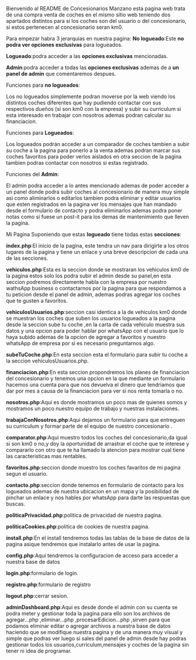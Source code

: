 Bienvenido al README de Concesionarios Manzano esta pagina web trata de una compra venta de coches en el mismo sitio web teniendo dos apartados 
distintos para si los coches son del usuario o del concesionario, si estos pertenecen al concesionario seran km0.


Para empezar habra 3 jerarquias en nuestra pagina:
**No logueado**:Este **no podra ver opciones exclusivas** para logueados.

**Logueado**:podra acceder a las **opciones exclusivas** mencionadas.

**Admin**:podra acceder a todas las **opciones exclusivas** ademas de a **un panel de admin** que comentaremos despues.


Funciones para **no logueados**:

Los no logueados simplemente podran moverse por la web viendo los distintos coches diferentes que hay pudiendo contactar con sus respectivos dueños (si
son km0 con la empresa) y subir su curriculum si esta interesado en trabajar con nosotros ademas podran calcular su financiacion.

Funciones para **Logueados**:

Los logueados podrán acceder a un comparador de coches tambien a subir su coche a la pagina para ponerlo a la venta ademas podran marcar sus coches favoritos para 
poder verlos aislados en otra seccion de la pagina tambien podras contactar con nosotros si estas registrado.

Funciones del **Admin**:

El admin podra acceder a lo antes mencionado ademas de poder acceder a un panel donde podra subir coches al concesionario de manera muy simple asi como aliminarlos o editarlos
tambien podra eliminar y editar usuarios que esten registrados en la pagina ver los mensajes que han mandado desde el formulario de contacto y podra eliminarlos ademas podra poner notas como si fuese un post-it para los demas de mantenimiento que lleven la pagina.

Mi Pagina Suponiendo que estas **logueado** tiene todas estas **secciones**:

**index.php**:El inicio de la pagina, este tendra un nav para dirigirte a los otros lugares de la pagina y tiene un enlace y una breve descripcion de cada una de las secciones.

**vehiculos.php**:Esta es la seccion donde se mostraran los vehiculos km0 de la pagina estos solo los podra subir el admin desde su panel,en esta seccion podremos directamente habla con la empresa por nuestro wathsApp business o contactarnos por la pagina para que respondamos a tu peticion desde el panel de admin, ademas podras agregar los coches que te gusten a favoritos.

**vehiculosUsuarios.php**:seccion casi identica a la de vehiculos km0 donde se muestran los coches que suben los usuarios logueados a la pagina desde la seccion sube tu coche ,en la carta de cada vehiculo muestra sus datos y una opcion para poder hablar por whatsApp con el usuario que lo haya subido ademas de la opcion de agregar a favoritos y nuestro whatsApp de empresa por si es necesario preguntarnos algo.

**subeTuCoche.php**:En esta seccion esta el formulario para subir tu coche a la seccion vehiculosUsuarios.php.

**financiacion.php**:En esta seccion propondremos los planes de financiacion del concesionario y tenemos una opcion en la que mediante un formulario hacemos una cuenta para que nos devuelva el dinero que tendriamos que dar por mes a causa de la financiacion para ver si nos renta tomarla o no.

**nosotros.php**:Aqui es donde mostramos un poco mas de quienes somos y mostramos un poco nuestro equipo de trabajo y nuestras instalaciones.

**trabajaConNosotros.php**:Aqui dejamos un formulario para que entreguen su curriculum y formar parte de el equipo de nuestro concesionario .

**comparator.php**:Aqui muestro todos los coches del concesionario,da igual si son km0 o no,y doy la oportunidad de arrastrar el coche que te interese y compararlo con otro que te ha llamado la atencion para mostrar cual tiene las caracteristicas mas rentables.

**favoritos.php**:seccion donde muestro los coches favaritos de mi pagina segun el usuario.

**contacto.php**:seccion donde tenemos en formulario de contacto para los logueados ademas de nuestra ubicacion en un mapa y la posibilidad de pinchar un enlace y nos hables por whatsApp para darte las respuestas que buscas.

**politicaPrivacidad.php**:politica de privacidad de nuestra pagina.

**politicaCookies.php**:politica de cookies de nuestra pagina.

**install.php**:En el install tendremos todas las tablas de la base de datos de la pagina asique tendremos que instalarlo antes de usar la pagina. 

**config.php**:Aqui tendremos la configuracion de acceso para acceder a nuestra base de datos 

**login.php**:formulario de login.

**registro.php**:formulario de registro

**logout.php**:cerrar sesion.

**adminDashboard.php**:Aqui es desde donde el admin con su cuenta se podra meter y gestionar toda la pagina para ello son los archivos de agregar...php ,eliminar...php ,procesarEdicion...php ,sirven para que podamos eliminar editar o agregar archivos a nuestra base de datos haciendo que se modifique nuestra pagina y de una manera muy visual y simple que podras ver luego si sales del panel de admin desde hay podras gestionar todos los usuarios,curriculum,mensajes y coches de la pagina sin tener ni idea de programar.
